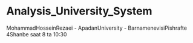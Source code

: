 # Analysis_University_System
MohammadHosseinRezaei - ApadanUniversity - BarnamenevisiPishrafte 4Shanbe saat 8 ta 10:30
